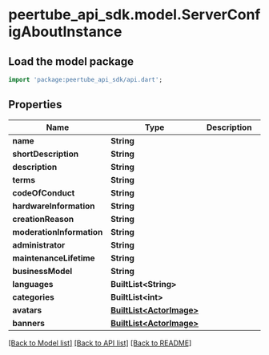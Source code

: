 # peertube_api_sdk.model.ServerConfigAboutInstance

## Load the model package
```dart
import 'package:peertube_api_sdk/api.dart';
```

## Properties
Name | Type | Description | Notes
------------ | ------------- | ------------- | -------------
**name** | **String** |  | [optional] 
**shortDescription** | **String** |  | [optional] 
**description** | **String** |  | [optional] 
**terms** | **String** |  | [optional] 
**codeOfConduct** | **String** |  | [optional] 
**hardwareInformation** | **String** |  | [optional] 
**creationReason** | **String** |  | [optional] 
**moderationInformation** | **String** |  | [optional] 
**administrator** | **String** |  | [optional] 
**maintenanceLifetime** | **String** |  | [optional] 
**businessModel** | **String** |  | [optional] 
**languages** | **BuiltList&lt;String&gt;** |  | [optional] 
**categories** | **BuiltList&lt;int&gt;** |  | [optional] 
**avatars** | [**BuiltList&lt;ActorImage&gt;**](ActorImage.md) |  | [optional] 
**banners** | [**BuiltList&lt;ActorImage&gt;**](ActorImage.md) |  | [optional] 

[[Back to Model list]](../README.md#documentation-for-models) [[Back to API list]](../README.md#documentation-for-api-endpoints) [[Back to README]](../README.md)


